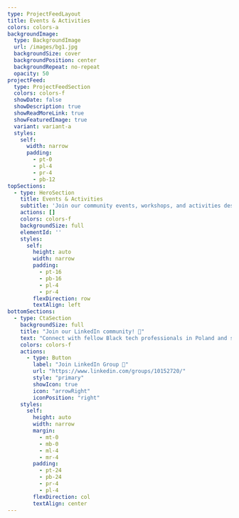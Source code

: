 ```yaml
---
type: ProjectFeedLayout
title: Events & Activities
colors: colors-a
backgroundImage:
  type: BackgroundImage
  url: /images/bg1.jpg
  backgroundSize: cover
  backgroundPosition: center
  backgroundRepeat: no-repeat
  opacity: 50
projectFeed:
  type: ProjectFeedSection
  colors: colors-f
  showDate: false
  showDescription: true
  showReadMoreLink: true
  showFeaturedImage: true
  variant: variant-a
  styles:
    self:
      width: narrow
      padding:
        - pt-0
        - pl-4
        - pr-4
        - pb-12
topSections:
  - type: HeroSection
    title: Events & Activities
    subtitle: 'Join our community events, workshops, and activities designed to connect, empower, and support Black tech professionals in Poland.'
    actions: []
    colors: colors-f
    backgroundSize: full
    elementId: ''
    styles:
      self:
        height: auto
        width: narrow
        padding:
          - pt-16
          - pb-16
          - pl-4
          - pr-4
        flexDirection: row
        textAlign: left
bottomSections:
  - type: CtaSection
    backgroundSize: full
    title: "Join our LinkedIn community! 💼"
    text: "Connect with fellow Black tech professionals in Poland and stay updated with our latest events and opportunities."
    colors: colors-f
    actions:
      - type: Button
        label: "Join LinkedIn Group 🚀"
        url: "https://www.linkedin.com/groups/10152720/"
        style: "primary"
        showIcon: true
        icon: "arrowRight"
        iconPosition: "right"
    styles:
      self:
        height: auto
        width: narrow
        margin:
          - mt-0
          - mb-0
          - ml-4
          - mr-4
        padding:
          - pt-24
          - pb-24
          - pr-4
          - pl-4
        flexDirection: col
        textAlign: center
---
```

